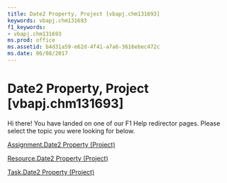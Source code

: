 ```yaml
---
title: Date2 Property, Project [vbapj.chm131693]
keywords: vbapj.chm131693
f1_keywords:
- vbapj.chm131693
ms.prod: office
ms.assetid: b4d31a59-e62d-4f41-a7a6-3616ebec472c
ms.date: 06/08/2017
---
```



# Date2 Property, Project [vbapj.chm131693]

Hi there! You have landed on one of our F1 Help redirector pages. Please select the topic you were looking for below.

[Assignment.Date2 Property (Project)](http://msdn.microsoft.com/library/be8665ce-ffd6-fc0e-6b0d-17dc0bcdac65%28Office.15%29.aspx)

[Resource.Date2 Property (Project)](http://msdn.microsoft.com/library/1977a3c7-dfff-6f91-a546-ba1d6d8fb0ef%28Office.15%29.aspx)

[Task.Date2 Property (Project)](http://msdn.microsoft.com/library/97342ec9-1ec3-be61-a91e-7e516c6f8a7a%28Office.15%29.aspx)

